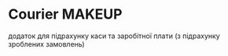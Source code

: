 # Courier MAKEUP

додаток для підрахунку каси та заробітної плати (з підрахунку зроблених замовлень)